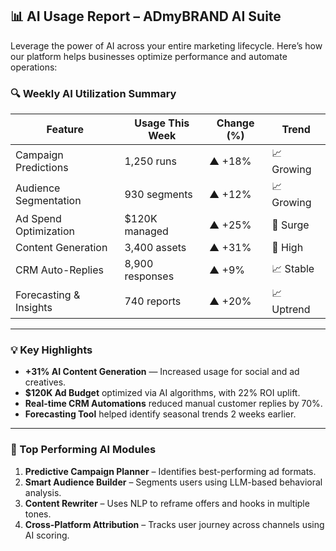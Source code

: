 ## 📊 AI Usage Report – ADmyBRAND AI Suite

Leverage the power of AI across your entire marketing lifecycle. Here’s how our platform helps businesses optimize performance and automate operations:

### 🔍 Weekly AI Utilization Summary

| Feature                  | Usage This Week | Change (%) | Trend     |
|--------------------------|----------------|------------|-----------|
| Campaign Predictions     | 1,250 runs     | ▲ +18%     | 📈 Growing |
| Audience Segmentation    | 930 segments   | ▲ +12%     | 📈 Growing |
| Ad Spend Optimization    | $120K managed  | ▲ +25%     | 🚀 Surge   |
| Content Generation       | 3,400 assets   | ▲ +31%     | 🚀 High    |
| CRM Auto-Replies         | 8,900 responses| ▲ +9%      | 📈 Stable  |
| Forecasting & Insights   | 740 reports    | ▲ +20%     | 📈 Uptrend |

---

### 💡 Key Highlights

- **+31% AI Content Generation** — Increased usage for social and ad creatives.
- **$120K Ad Budget** optimized via AI algorithms, with 22% ROI uplift.
- **Real-time CRM Automations** reduced manual customer replies by 70%.
- **Forecasting Tool** helped identify seasonal trends 2 weeks earlier.

---

### 🧠 Top Performing AI Modules

1. **Predictive Campaign Planner** – Identifies best-performing ad formats.
2. **Smart Audience Builder** – Segments users using LLM-based behavioral analysis.
3. **Content Rewriter** – Uses NLP to reframe offers and hooks in multiple tones.
4. **Cross-Platform Attribution** – Tracks user journey across channels using AI scoring.
